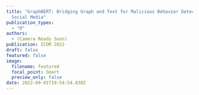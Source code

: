 ```yaml
---
title: "GraphBERT: Bridging Graph and Text for Malicious Behavior Detection on
  Social Media"
publication_types:
  - "0"
authors:
  - (Camera Ready Soon)
publication: ICDM 2022
draft: false
featured: false
image:
  filename: featured
  focal_point: Smart
  preview_only: false
date: 2022-09-01T19:54:54.830Z
---
```

